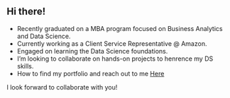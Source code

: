 ## Hi there!

- Recently graduated on a MBA program focused on Business Analytics and Data Science.
- Currently working as a Client Service Representative @ Amazon.
- Engaged on learning the Data Science foundations.
- I’m looking to collaborate on hands-on projects to henrence my DS skills.
- How to find my portfolio and reach out to me [Here](https://linktr.ee/FelipeLeiteDS)

I look forward to collaborate with you!
